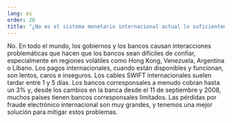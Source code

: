 ```yaml
---
lang: es
order: 20
title: "¿No es el sistema monetario internacional actual lo suficientemente bueno?"
---
```


No. En todo el mundo, los gobiernos y los bancos causan interacciones problemáticas que hacen que los bancos sean difíciles de confiar, especialmente en regiones volátiles como Hong Kong, Venezuela, Argentina o Líbano. Los pagos internacionales, cuando están disponibles y funcionan, son lentos, caros e inseguros. Los cables SWIFT internacionales suelen tardar entre 1 y 5 días. Los bancos corresponsales a menudo cobran hasta un 3% y, desde los cambios en la banca desde el 11 de septiembre y 2008, muchos países tienen bancos corresponsales limitados. Las pérdidas por fraude electrónico internacional son muy grandes, y tenemos una mejor solución para mitigar estos problemas.
